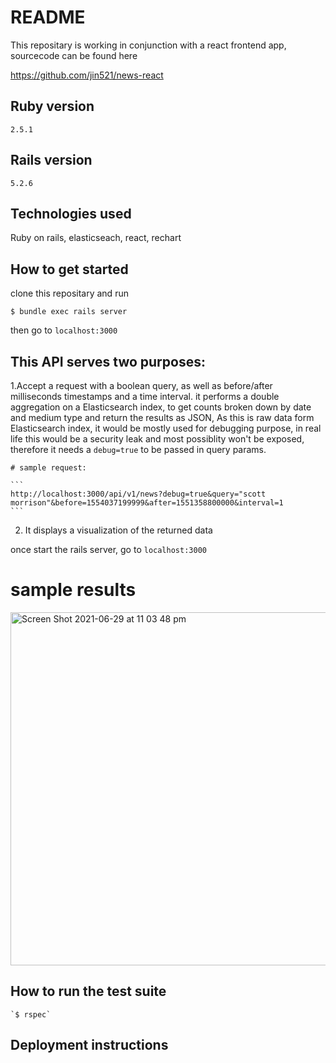 # README

This repositary is working in conjunction with a react frontend app, sourcecode can be found here

https://github.com/jin521/news-react

## Ruby version

 `2.5.1`
 
## Rails version

 `5.2.6`

## Technologies used

 Ruby on rails, elasticseach, react, rechart


## How to get started

clone this repositary and run 
    
   `$ bundle exec rails server`
    
then go to `localhost:3000`


## This API serves two purposes:
    
1.Accept a request with a boolean query, as well as before/after milliseconds timestamps and a time interval. it performs a double aggregation on a Elasticsearch index, to get counts broken down by date and medium type and return the results as JSON, As this is raw data form Elasticsearch index, it would be mostly used for debugging purpose, in real life this would be a security leak and most possiblity won't be exposed, therefore it needs a `debug=true` to be passed in query params.


    # sample request: 

    ```
    http://localhost:3000/api/v1/news?debug=true&query="scott morrison"&before=1554037199999&after=1551358800000&interval=1
    ```
    

2. It displays a visualization of the returned data

once start the rails server, go to `localhost:3000`

# sample results 

<img width="565" alt="Screen Shot 2021-06-29 at 11 03 48 pm" src="https://user-images.githubusercontent.com/19368990/123803874-05915400-d930-11eb-91a2-0fc0d032fb23.png">




## How to run the test suite

    `$ rspec`

## Deployment instructions

